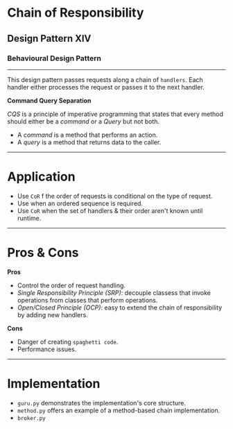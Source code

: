 # Chain of Responsibility
## Design Pattern XIV
### Behavioural Design Pattern
----

This design pattern passes requests along a chain of `handlers`. Each handler either processes the request or passes it to the next handler.

**Command Query Separation**

_CQS_ is a principle of imperative programming that states that every method should either be a *command* or a *Query* but not both.

- A *command* is a method that performs an action.
- A *query* is a method that returns data to the caller.

---
# Application

- Use `CoR` f the order of requests is conditional on the type of request.
- Use when an ordered sequence is required.
- Use `CoR` when the set of handlers & their order aren't known until runtime.

---
# Pros & Cons

**Pros**

- Control the order of request handling.
- _Single Responsibility Principle (SRP)_: decouple classess that invoke operations from classes that perform operations.
- _Open/Closed Principle (OCP)_: easy to extend the chain of responsibility by adding new handlers.

**Cons**

- Danger of creating `spaghetti code`.
- Performance issues.

---
# Implementation

- `guru.py` demonstrates the implementation's core structure.
- `method.py` offers an example of a method-based chain implementation.
- `broker.py`